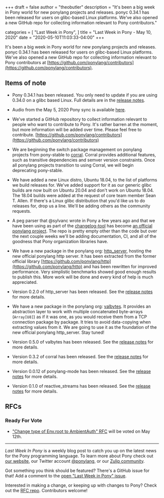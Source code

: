 +++
draft = false
author = "theobutler"
description = "It's been a big week in Pony world for new ponylang projects and releases. ponyc 0.34.1 has been released for users on glibc-based Linux platforms. We've also opened a new GitHub repo for collecting information relevant to Pony contributors."

categories = [
    "Last Week in Pony",
]
title = "Last Week in Pony - May 10, 2020"
date = "2020-05-10T11:03:33-04:00"
+++

It's been a big week in Pony world for new ponylang projects and releases. ponyc 0.34.1 has been released for users on glibc-based Linux platforms. We've also opened a new GitHub repo for collecting information relevant to Pony contributors at [https://github.com/ponylang/contributors](https://github.com/ponylang/contributors).

<!--more-->

## Items of note

- Pony 0.34.1 has been released. You only need to update if you are using 0.34.0 on a glibc based Linux. Full details are in the [release notes](https://www.ponylang.io/blog/2020/05/0.34.1-released/).

- Audio from the May 5, 2020 Pony sync is available [here](https://sync-recordings.ponylang.io/r/2020_05_05.m4a).

- We've started a GitHub repository to collect information relevant to people who want to contribute to Pony. It's rather barren at the moment, but more information will be added over time. Please feel free to contribute. [https://github.com/ponylang/contributors](https://github.com/ponylang/contributors)

- We are beginning the switch package management on ponylang projects from pony-stable to [corral](https://github.com/ponylang/corral). Corral provides additional features, such as transitive dependencies and semver version constraints. Once all ponylang projects transition to using Corral, we will begin deprecating pony-stable.

- We have added a new Linux distro, Ubuntu 18.04, to the list of platforms we build releases for. We've added support for it as our generic glibc builds are now built on Ubuntu 20.04 and don't work on Ubuntu 18.04. The 18.04 builds were added at the request of core team member Sean T. Allen. If there's a Linux glibc distribution that you'd like us to do releases for, drop us a line. We'll be adding others as the community requests.

- A peg parser that @sylvanc wrote in Pony a few years ago and that we have been using as part of the [changelog-tool](https://github.com/ponylang/changelog-tool) has become [an official ponylang project](https://github.com/ponylang/peg). The repo is pretty empty other than the code but over the next couple weeks we'll be adding documentation, CI, and all of the goodness that Pony organization libraries have.

- We have a new package in the ponylang org: [http_server](https://github.com/ponylang/http_server), hosting the new official ponylang http server. It has been extracted from the former official library [https://github.com/ponylang/http](https://github.com/ponylang/http) and has been rewritten for improved performance. Very simplistic benchmarks showed good enough results to publish this. More work will be done and every kind of help is much appreciated.

- Version 0.2.0 of http_server has been released. See the [release notes](https://github.com/ponylang/http_server/releases/tag/0.2.0) for more details.

- We have a new package in the ponylang org: [valbytes](https://github.com/ponylang/valbytes). It provides an abstraction layer to work with multiple concatenated byte-arrays (`Array[U8]`) as if it was one, as you would receive them from a TCP connection package by package. It tries to avoid data-copying when extracting values from it. We are going to use it as the foundation of the new official ponylang http_server. Stay tuned!

- Version 0.5.0 of valbytes has been released. See the [release notes](https://github.com/ponylang/valbytes/releases/tag/0.5.0) for more details.

- Version 0.3.2 of corral has been released. See the [release notes](https://github.com/ponylang/corral/releases/tag/0.3.2) for more details.

- Version 0.0.12 of ponylang-mode has been released. See the [release notes](https://github.com/ponylang/ponylang-mode/releases/tag/0.0.12) for more details.

- Version 0.1.0 of reactive_streams has been released. See the [release notes](https://github.com/ponylang/reactive_streams/releases/tag/0.1.0) for more details.

## RFCs

### Ready For Vote

- ["Change type of Env.root to AmbientAuth" RFC](https://github.com/ponylang/rfcs/pull/159) will be voted on May 12th.

---

_Last Week In Pony_ is a weekly blog post to catch you up on the latest news for the Pony programming language. To learn more about Pony check out [our website](https://ponylang.io), our Twitter account [@ponylang](https://twitter.com/ponylang), or our [Zulip community](https://ponylang.zulipchat.com).

Got something you think should be featured? There's a GitHub issue for that! Add a comment to the [open "Last Week in Pony" issue](https://github.com/ponylang/ponylang.github.io/issues?q=is%3Aissue+is%3Aopen+label%3Alast-week-in-pony).

Interested in making a change, or keeping up with changes to Pony? Check out the [RFC repo](https://github.com/ponylang/rfcs). Contributors welcome!
